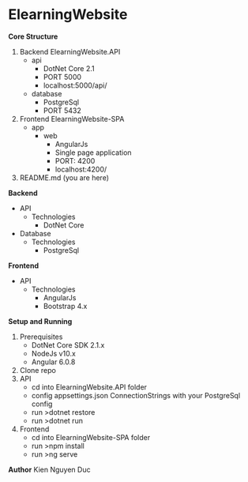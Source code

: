 # ElearningWebsite
**Core Structure**
1. Backend ElearningWebsite.API
    - api
        - DotNet Core 2.1
        - PORT 5000
        - localhost:5000/api/
    - database
        - PostgreSql
        - PORT 5432
2. Frontend ElearningWebsite-SPA
    - app
        - web
            - AngularJs
            - Single page application
            - PORT: 4200
            - localhost:4200/
3. README.md (you are here)

**Backend**
  - API
    - Technologies
        - DotNet Core
  - Database
    - Technologies
        - PostgreSql

**Frontend**
  - API
    - Technologies
        - AngularJs
        - Bootstrap 4.x

**Setup and Running**
1. Prerequisites
    - DotNet Core SDK 2.1.x
    - NodeJs v10.x
    - Angular 6.0.8
2. Clone repo 
3. API
    - cd into ElearningWebsite.API folder
    - config appsettings.json ConnectionStrings with your PostgreSql config
    - run >dotnet restore
    - run >dotnet run
4. Frontend
    - cd into ElearningWebsite-SPA folder
    - run >npm install
    - run >ng serve

**Author**
Kien Nguyen Duc


